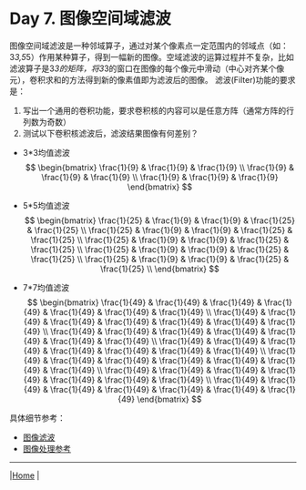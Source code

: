 # Day 7. 图像空间域滤波
图像空间域滤波是一种邻域算子，通过对某个像素点一定范围内的邻域点（如：3*3,5*5）作用某种算子，得到一幅新的图像。空域滤波的运算过程并不复杂，比如滤波算子是3*3的矩阵，将3*3的窗口在图像的每个像元中滑动（中心对齐某个像元），卷积求和的方法得到新的像素值即为滤波后的图像。
滤波(Filter)功能的要求是：
1. 写出一个通用的卷积功能，要求卷积核的内容可以是任意方阵（通常方阵的行列数为奇数）
2. 测试以下卷积核滤波后，滤波结果图像有何差别？
  - 3*3均值滤波
$$
\begin{bmatrix}
\frac{1}{9} & \frac{1}{9} & \frac{1}{9} \\
\frac{1}{9} & \frac{1}{9} & \frac{1}{9} \\
\frac{1}{9} & \frac{1}{9} & \frac{1}{9}
\end{bmatrix}
$$

- 5*5均值滤波
$$
\begin{bmatrix}
\frac{1}{25} & \frac{1}{9} & \frac{1}{9} & \frac{1}{25} & \frac{1}{25} \\
\frac{1}{25} & \frac{1}{9} & \frac{1}{9} & \frac{1}{25} & \frac{1}{25} \\
\frac{1}{25} & \frac{1}{9} & \frac{1}{9} & \frac{1}{25} & \frac{1}{25} \\
\frac{1}{25} & \frac{1}{9} & \frac{1}{9} & \frac{1}{25} & \frac{1}{25} \\
\frac{1}{25} & \frac{1}{9} & \frac{1}{9} & \frac{1}{25} & \frac{1}{25} \\
\end{bmatrix}
$$

- 7*7均值滤波
$$
\begin{bmatrix}
\frac{1}{49} & \frac{1}{49} & \frac{1}{49} & \frac{1}{49} & \frac{1}{49} & \frac{1}{49} & \frac{1}{49} \\
\frac{1}{49} & \frac{1}{49} & \frac{1}{49} & \frac{1}{49} & \frac{1}{49} & \frac{1}{49} & \frac{1}{49} \\
\frac{1}{49} & \frac{1}{49} & \frac{1}{49} & \frac{1}{49} & \frac{1}{49} & \frac{1}{49} & \frac{1}{49} \\
\frac{1}{49} & \frac{1}{49} & \frac{1}{49} & \frac{1}{49} & \frac{1}{49} & \frac{1}{49} & \frac{1}{49} \\
\frac{1}{49} & \frac{1}{49} & \frac{1}{49} & \frac{1}{49} & \frac{1}{49} & \frac{1}{49} & \frac{1}{49} \\
\frac{1}{49} & \frac{1}{49} & \frac{1}{49} & \frac{1}{49} & \frac{1}{49} & \frac{1}{49} & \frac{1}{49} \\
\frac{1}{49} & \frac{1}{49} & \frac{1}{49} & \frac{1}{49} & \frac{1}{49} & \frac{1}{49} & \frac{1}{49} 
\end{bmatrix}
$$

具体细节参考：
- [图像滤波](https://zhuanlan.zhihu.com/p/50238655)
- [图像处理参考](refs/Basic_RS_Image.docx)

---
|[Home](Subject.md) |

